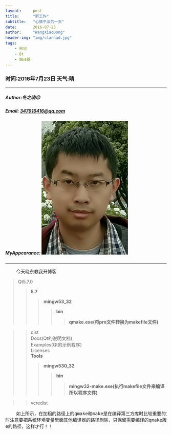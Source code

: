 ```yaml
---
layout:     post
title:      "新工作"
subtitle:   "心情平淡的一天"
date:       2016-07-23
author:     "WangXiaoDong"
header-img: "img/clannad.jpg"
tags:
    - 日记
    - Qt
    - 编译器
---
```



### 时间:2016年7月23日 天气:晴
-----
#####   Author:冬之晓:stuck_out_tongue_winking_eye:
#####   Email: 347916416@qq.com
#####   MyAppearance: ![MyAppearance](https://github.com/Dongzhixiao/PictureCache/raw/master/MyPicture.JPG "我的头像")
----------
<pre>
    今天晓东教我开博客
</pre>
>Qt5.7.0
>>**5.7**
>>>**mingw53_32**
>>>>**bin**
>>>>>**qmake.exe(将pro文件转换为makefile文件)**

>>dist  
Docs(Qt的说明文档)  
Examples(Qt的示例程序)  
Licenses  
**Tools**
>>>**mingw530_32**
>>>>**bin**
>>>>>**mingw32-make.exe(执行makefile文件来编译所以程序文件)**

>>vcredist  
<pre>
    如上所示，在加粗的路径上的qmake和make是在编译第三方库时比较重要的文件，同
时注意要把系统环境变量里面其他编译器的路径删除，只保留需要编译的qmake版本和mak
e的路径，这样才行！！
</pre>